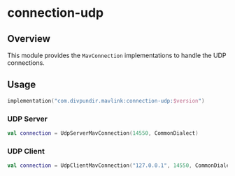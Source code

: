 # connection-udp

## Overview

This module provides the `MavConnection` implementations to handle the UDP connections.

## Usage

```kotlin
implementation("com.divpundir.mavlink:connection-udp:$version")
```

### UDP Server

```kotlin
val connection = UdpServerMavConnection(14550, CommonDialect)
```

### UDP Client

```kotlin
val connection = UdpClientMavConnection("127.0.0.1", 14550, CommonDialect)
```
